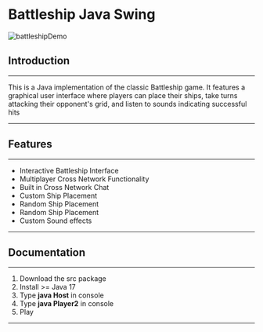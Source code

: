 # Battleship Java Swing
 
![battleshipDemo](https://github.com/user-attachments/assets/d1e973f4-6c1b-45cb-a175-df3b5b615204)


## Introduction 
***
This is a Java implementation of the classic Battleship game. It features a graphical user interface where players can place their ships, take turns attacking their opponent's grid, and listen to sounds indicating successful hits
***

## Features
***
* Interactive Battleship Interface
* Multiplayer Cross Network Functionality
* Built in Cross Network Chat
* Custom Ship Placement
* Random Ship Placement 
* Random Ship Placement
* Custom Sound effects
***

## Documentation
***
1. Download the src package
2. Install >= Java 17
3. Type **java Host** in console
4. Type **java Player2** in console
5. Play

***
